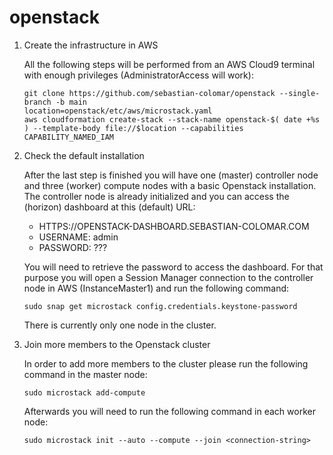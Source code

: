# openstack

1. Create the infrastructure in AWS

    All the following steps will be performed from an AWS Cloud9 terminal with enough privileges (AdministratorAccess will work):
    ```
    git clone https://github.com/sebastian-colomar/openstack --single-branch -b main
    location=openstack/etc/aws/microstack.yaml
    aws cloudformation create-stack --stack-name openstack-$( date +%s ) --template-body file://$location --capabilities CAPABILITY_NAMED_IAM
    ```
    
1. Check the default installation

    After the last step is finished you will have one (master) controller node and three (worker) compute nodes with a basic Openstack installation.
    The controller node is already initialized and you can access the (horizon) dashboard at this (default) URL:
    * HTTPS://OPENSTACK-DASHBOARD.SEBASTIAN-COLOMAR.COM
    * USERNAME: admin
    * PASSWORD: ???
    
    You will need to retrieve the password to access the dashboard.
    For that purpose you will open a Session Manager connection to the controller node in AWS (InstanceMaster1) and run the following command:
    ```
    sudo snap get microstack config.credentials.keystone-password
    ```

    There is currently only one node in the cluster.

1. Join more members to the Openstack cluster

    In order to add more members to the cluster please run the following command in the master node:
    ```
    sudo microstack add-compute
    ```
    Afterwards you will need to run the following command in each worker node:
    ```
    sudo microstack init --auto --compute --join <connection-string>
    ```
